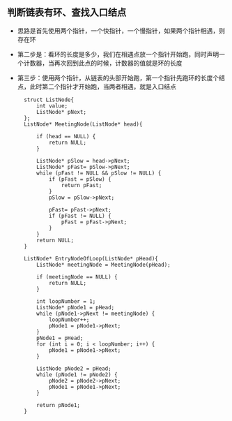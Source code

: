 ## 判断链表有环、查找入口结点

* 思路是首先使用两个指针，一个快指针，一个慢指针，如果两个指针相遇，则存在环
* 第二步是：看环的长度是多少，我们在相遇点放一个指针开始跑，同时声明一个计数器，当再次回到此点的时候，计数器的值就是环的长度
* 第三步：使用两个指针，从链表的头部开始跑，第一个指针先跑环的长度个结点，此时第二个指针才开始跑，当两者相遇，就是入口结点


		
		struct ListNode{
		    int value;
		    ListNode* pNext;
		};
		ListNode* MeetingNode(ListNode* head){
		    
		    if (head == NULL) {
		        return NULL;
		    }
		    
		    ListNode* pSlow = head->pNext;
		    ListNode* pFast= pSlow->pNext;
		    while (pFast != NULL && pSlow != NULL) {
		        if (pFast = pSlow) {
		            return pFast;
		        }
		        pSlow = pSlow->pNext;
		        
		        pFast= pFast->pNext;
		        if (pFast != NULL) {
		            pFast = pFast->pNext;
		        }
		    }
		    return NULL;
		}
		
		ListNode* EntryNodeOfLoop(ListNode* pHead){
		    ListNode* meetingNode = MeetingNode(pHead);
		    
		    if (meetingNode == NULL) {
		        return NULL;
		    }
		    
		    int loopNumber = 1;
		    ListNode* pNode1 = pHead;
		    while (pNode1->pNext != meetingNode) {
		        loopNumber++;
		        pNode1 = pNode1->pNext;
		    }
		    pNode1 = pHead;
		    for (int i = 0; i < loopNumber; i++) {
		        pNode1 = pNode1->pNext;
		    }
		    
		    ListNode pNode2 = pHead;
		    while (pNode1 != pNode2) {
		        pNode2 = pNode2->pNext;
		        pNode1 = pNode1->pNext;
		    }
		    
		    return pNode1;
		}
		
		
		
		
